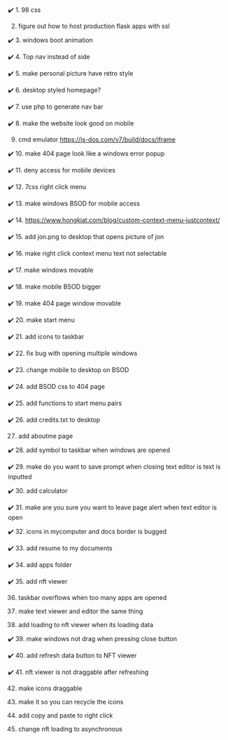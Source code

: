 ✔️ 1. 98 css

 2. figure out how to host production flask apps with ssl

✔️ 3. windows boot animation

✔️ 4. Top nav instead of side

✔️ 5. make personal picture have retro style
 
✔️ 6. desktop styled homepage?
 
✔️ 7. use php to generate nav bar

✔️ 8. make the website look good on mobile 
 
9. cmd emulator
       https://js-dos.com/v7/build/docs/iframe
 
✔️ 10. make 404 page look like a windows error popup

✔️ 11. deny access for mobile devices

✔️ 12. 7css right click menu

✔️ 13. make windows BSOD for mobile access

✔️ 14. https://www.hongkiat.com/blog/custom-context-menu-justcontext/

✔️ 15. add jon.png to desktop that opens picture of jon

✔️ 16. make right click context menu text not selectable

✔️ 17. make windows movable

✔️ 18. make mobile BSOD bigger

✔️ 19. make 404 page window movable

✔️ 20. make start menu

✔️ 21. add icons to taskbar

✔️ 22. fix bug with opening multiple windows

✔️ 23. change mobile to desktop on BSOD

✔️ 24. add BSOD css to 404 page

✔️ 25. add functions to start menu pairs

✔️ 26. add credits.txt to desktop

27. add aboutme page

✔️ 28. add symbol to taskbar when windows are opened

✔️ 29. make do you want to save prompt when closing text editor is text is inputted

✔️ 30. add calculator

✔️ 31. make are you sure you want to leave page alert when text editor is open

✔️ 32. icons in mycomputer and docs border is bugged

✔️ 33. add resume to my documents

✔️ 34. add apps folder

✔️ 35. add nft viewer

36. taskbar overflows when too many apps are opened

37. make text viewer and editor the same thing

38. add loading to nft viewer when its loading data

✔️ 39. make windows not drag when pressing close button

✔️ 40. add refresh data button to NFT viewer

✔️ 41. nft viewer is not draggable after refreshing

42. make icons draggable

43. make it so you can recycle the icons

44. add copy and paste to  right click

45. change nft loading to asynchronous